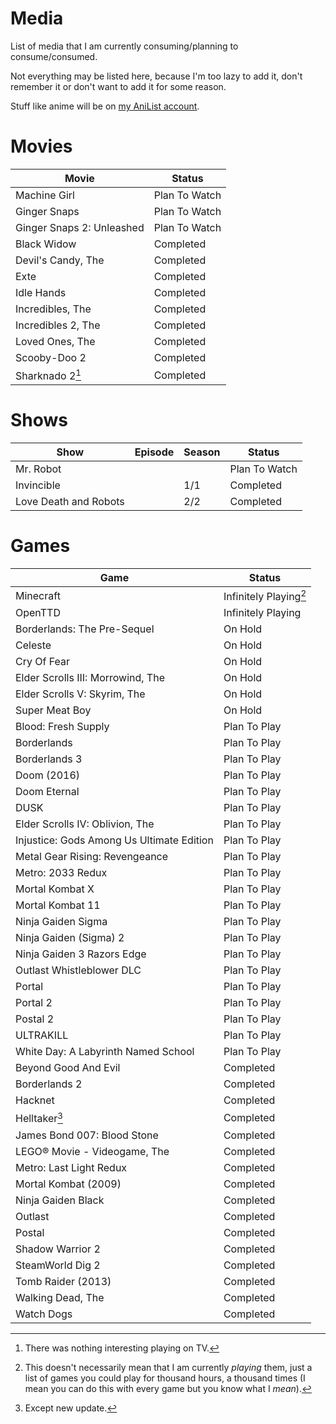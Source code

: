 # Media

List of media that I am currently consuming/planning to consume/consumed.

Not everything may be listed here, because I'm too lazy to add it, don't remember it or don't want to add it for some reason.

Stuff like anime will be on [my AniList account](https://anilist.co/user/chtc/).

# Movies

| Movie                     | Status        |
| ------------------------- | ------------- |
| Machine Girl              | Plan To Watch |
| Ginger Snaps              | Plan To Watch |
| Ginger Snaps 2: Unleashed | Plan To Watch |
| Black Widow               | Completed     |
| Devil's Candy, The        | Completed     |
| Exte                      | Completed     |
| Idle Hands                | Completed     |
| Incredibles, The          | Completed     |
| Incredibles 2, The        | Completed     |
| Loved Ones, The           | Completed     |
| Scooby-Doo 2              | Completed     |
| Sharknado 2[^1]           | Completed     |

[^1]: There was nothing interesting playing on TV.

# Shows

| Show                  | Episode     | Season | Status        |
| --------------------- | ----------- | ------ | ------------- |
| Mr. Robot             |             |        | Plan To Watch |
| Invincible            |             | 1/1    | Completed     |
| Love Death and Robots |             | 2/2    | Completed     |

# Games

| Game                                      | Status                 |
| ----------------------------------------- | ---------------------- |
| Minecraft                                 | Infinitely Playing[^2] |
| OpenTTD                                   | Infinitely Playing     |
| Borderlands: The Pre-Sequel               | On Hold                |
| Celeste                                   | On Hold                |
| Cry Of Fear                               | On Hold                |
| Elder Scrolls III: Morrowind, The         | On Hold                |
| Elder Scrolls V: Skyrim, The              | On Hold                |
| Super Meat Boy                            | On Hold                |
| Blood: Fresh Supply                       | Plan To Play           |
| Borderlands                               | Plan To Play           |
| Borderlands 3                             | Plan To Play           |
| Doom (2016)                               | Plan To Play           |
| Doom Eternal                              | Plan To Play           |
| DUSK                                      | Plan To Play           |
| Elder Scrolls IV: Oblivion, The           | Plan To Play           |
| Injustice: Gods Among Us Ultimate Edition | Plan To Play           |
| Metal Gear Rising: Revengeance            | Plan To Play           |
| Metro: 2033 Redux                         | Plan To Play           |
| Mortal Kombat X                           | Plan To Play           |
| Mortal Kombat 11                          | Plan To Play           |
| Ninja Gaiden Sigma                        | Plan To Play           |
| Ninja Gaiden (Sigma) 2                    | Plan To Play           |
| Ninja Gaiden 3 Razors Edge                | Plan To Play           |
| Outlast Whistleblower DLC                 | Plan To Play           |
| Portal                                    | Plan To Play           |
| Portal 2                                  | Plan To Play           |
| Postal 2                                  | Plan To Play           |
| ULTRAKILL                                 | Plan To Play           |
| White Day: A Labyrinth Named School       | Plan To Play           |
| Beyond Good And Evil                      | Completed              |
| Borderlands 2                             | Completed              |
| Hacknet                                   | Completed              |
| Helltaker[^3]                             | Completed              |
| James Bond 007: Blood Stone               | Completed              |
| LEGO® Movie - Videogame, The              | Completed              |
| Metro: Last Light Redux                   | Completed              |
| Mortal Kombat (2009)                      | Completed              |
| Ninja Gaiden Black                        | Completed              |
| Outlast                                   | Completed              |
| Postal                                    | Completed              |
| Shadow Warrior 2                          | Completed              |
| SteamWorld Dig 2                          | Completed              |
| Tomb Raider (2013)                        | Completed              |
| Walking Dead, The                         | Completed              |
| Watch Dogs                                | Completed              |

[^2]: This doesn't necessarily mean that I am currently _playing_ them, just a list of games you could play for thousand hours, a thousand times (I mean you can do this with every game but you know what I _mean_).
[^3]: Except new update.
</article>
